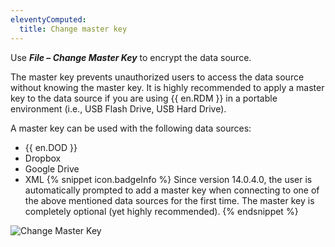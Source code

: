 ```yaml
---
eleventyComputed:
  title: Change master key
---
```

Use ***File – Change Master Key*** to encrypt the data source.  

The master key prevents unauthorized users to access the data source without knowing the master key. It is highly recommended to apply a master key to the data source if you are using {{ en.RDM }} in a portable environment (i.e., USB Flash Drive, USB Hard Drive).  

A master key can be used with the following data sources:  

* {{ en.DOD }} 
* Dropbox 
* Google Drive 
* XML 
{% snippet icon.badgeInfo %} 
Since version 14.0.4.0, the user is automatically prompted to add a master key when connecting to one of the above mentioned data sources for the first time. The master key is completely optional (yet highly recommended). 
{% endsnippet %}
 
![Change Master Key](https://webdevolutions.azureedge.net/docs/en/rdm/windows/clip10079.png) 
